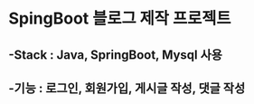 # SpingBoot 블로그 제작 프로젝트


## -Stack : Java, SpringBoot, Mysql 사용

## -기능 : 로그인, 회원가입, 게시글 작성, 댓글 작성
